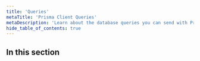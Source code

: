 ```yaml
---
title: 'Queries'
metaTitle: 'Prisma Client Queries'
metaDescription: 'Learn about the database queries you can send with Prisma Client.'
hide_table_of_contents: true
---
```


## In this section

<!-- Subsections -->
